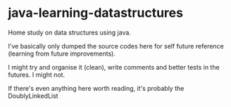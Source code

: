# java-learning-datastructures
Home study on data structures using java.

I've basically only dumped the source codes here for self future reference (learning from future improvements).

I might try and organise it (clean), write comments and better tests in the futures. I might not.

If there's even anything here worth reading, it's probably the DoublyLinkedList
